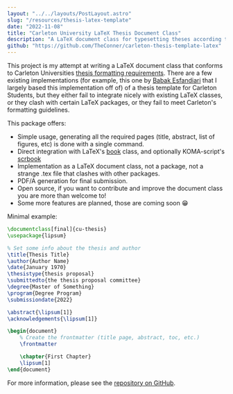 ```yaml
---
layout: "../../layouts/PostLayout.astro"
slug: "/resources/thesis-latex-template"
date: "2022-11-08"
title: "Carleton University LaTeX Thesis Document Class"
description: "A LaTeX document class for typesetting theses according to Carleton Universities specifications."
github: "https://github.com/TheConner/carleton-thesis-template-latex"
---
```


This project is my attempt at writing a LaTeX document class that conforms to Carleton Universities [thesis formatting requirements](https://gradstudents.carleton.ca/resources-page/thesis-requirements/formatting-guidelines/). There are a few existing implementations (for example, this one by [Babak Esfandiari](http://www.sce.carleton.ca/faculty/esfandiari/ThesisTemplate.zip) that I largely based this implementation off of) of a thesis template for Carleton Students, but they either fail to integrate nicely with existing LaTeX classes, or they clash with certain LaTeX packages, or they fail to meet Carleton's formatting guidelines. 

This package offers:
- Simple usage, generating all the required pages (title, abstract, list of figures, etc) is done with a single command.
- Direct integration with LaTeX's [book](https://ctan.org/pkg/book?lang=en) class, and optionally KOMA-script's [scrbook](https://ctan.org/pkg/scrbook)
- Implementation as a LaTeX document class, not a package, not a strange .tex file that clashes with other packages.
- PDF/A generation for final submission.
- Open source, if you want to contribute and improve the document class you are more than welcome to!
- Some more features are planned, those are coming soon 😁

Minimal example:
```latex
\documentclass[final]{cu-thesis}
\usepackage{lipsum}

% Set some info about the thesis and author
\title{Thesis Title}
\author{Author Name}
\date{January 1970}
\thesistype{thesis proposal}
\submittedto{the thesis proposal committee}
\degree{Master of Something}
\program{Degree Program}
\submissiondate{2022}

\abstract{\lipsum[1]}
\acknowledgements{\lipsum[1]}

\begin{document}
    % Create the frontmatter (title page, abstract, toc, etc.)
    \frontmatter

    \chapter{First Chapter}
    \lipsum[1]
\end{document}
```

For more information, please see the [repository on GitHub](https://github.com/TheConner/carleton-thesis-template-latex).